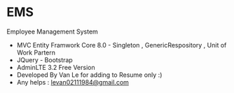# EMS
Employee Management System

- MVC Entity Framwork Core 8.0 - Singleton , GenericRespository , Unit of Work Partern
- JQuery - Bootstrap
- AdminLTE 3.2 Free Version
- Developed By Van Le for adding to Resume only :)
- Any helps : levan02111984@gmail.com 
  
